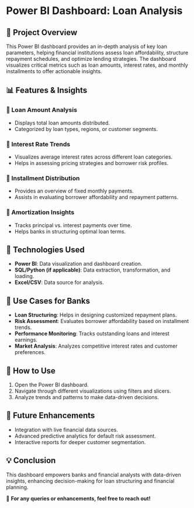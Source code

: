 # Power BI Dashboard: Loan Analysis

## 📌 Project Overview
This Power BI dashboard provides an in-depth analysis of key loan parameters, helping financial institutions assess loan affordability, structure repayment schedules, and optimize lending strategies. The dashboard visualizes critical metrics such as loan amounts, interest rates, and monthly installments to offer actionable insights.

## 📊 Features & Insights
### 🔹 Loan Amount Analysis
- Displays total loan amounts distributed.
- Categorized by loan types, regions, or customer segments.

### 🔹 Interest Rate Trends
- Visualizes average interest rates across different loan categories.
- Helps in assessing pricing strategies and borrower risk profiles.

### 🔹 Installment Distribution
- Provides an overview of fixed monthly payments.
- Assists in evaluating borrower affordability and repayment patterns.

### 🔹 Amortization Insights
- Tracks principal vs. interest payments over time.
- Helps banks in structuring optimal loan terms.

## 🚀 Technologies Used
- **Power BI**: Data visualization and dashboard creation.
- **SQL/Python (if applicable)**: Data extraction, transformation, and loading.
- **Excel/CSV**: Data source for analysis.

## 🏦 Use Cases for Banks
- **Loan Structuring**: Helps in designing customized repayment plans.
- **Risk Assessment**: Evaluates borrower affordability based on installment trends.
- **Performance Monitoring**: Tracks outstanding loans and interest earnings.
- **Market Analysis**: Analyzes competitive interest rates and customer preferences.

## 📌 How to Use
1. Open the Power BI dashboard.
2. Navigate through different visualizations using filters and slicers.
3. Analyze trends and patterns to make data-driven decisions.

## 🎯 Future Enhancements
- Integration with live financial data sources.
- Advanced predictive analytics for default risk assessment.
- Interactive reports for deeper customer segmentation.

## 💡 Conclusion
This dashboard empowers banks and financial analysts with data-driven insights, enhancing decision-making for loan structuring and financial planning.

🔗 **For any queries or enhancements, feel free to reach out!**

